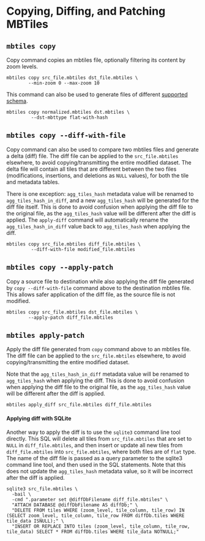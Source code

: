 # Copying, Diffing, and Patching MBTiles

## `mbtiles copy`
Copy command copies an mbtiles file, optionally filtering its content by zoom levels.

```shell
mbtiles copy src_file.mbtiles dst_file.mbtiles \
        --min-zoom 0 --max-zoom 10
```

This command can also be used to generate files of different [supported schema](mbtiles-schema.md).

```shell
mbtiles copy normalized.mbtiles dst.mbtiles \
         --dst-mbttype flat-with-hash
```

## `mbtiles copy --diff-with-file`
Copy command can also be used to compare two mbtiles files and generate a delta (diff) file. The diff file can be applied to the `src_file.mbtiles` elsewhere, to avoid copying/transmitting the entire modified dataset.  The delta file will contain all tiles that are different between the two files (modifications, insertions, and deletions as `NULL` values), for both the tile and metadata tables.

There is one exception: `agg_tiles_hash` metadata value will be renamed to `agg_tiles_hash_in_diff`, and a new `agg_tiles_hash` will be generated for the diff file itself. This is done to avoid confusion when applying the diff file to the original file, as the `agg_tiles_hash` value will be different after the diff is applied. The `apply-diff` command will automatically rename the `agg_tiles_hash_in_diff` value back to `agg_tiles_hash` when applying the diff.

```shell
mbtiles copy src_file.mbtiles diff_file.mbtiles \
         --diff-with-file modified_file.mbtiles
```

## `mbtiles copy --apply-patch`

Copy a source file to destination while also applying the diff file generated by `copy --diff-with-file` command above to the destination mbtiles file. This allows safer application of the diff file, as the source file is not modified.

```shell
mbtiles copy src_file.mbtiles dst_file.mbtiles \
        --apply-patch diff_file.mbtiles
```

## `mbtiles apply-patch`

Apply the diff file generated from `copy` command above to an mbtiles file. The diff file can be applied to the `src_file.mbtiles` elsewhere, to avoid copying/transmitting the entire modified dataset.

Note that the `agg_tiles_hash_in_diff` metadata value will be renamed to `agg_tiles_hash` when applying the diff. This is done to avoid confusion when applying the diff file to the original file, as the `agg_tiles_hash` value will be different after the diff is applied.

```shell
mbtiles apply_diff src_file.mbtiles diff_file.mbtiles
```

#### Applying diff with SQLite
Another way to apply the diff is to use the `sqlite3` command line tool directly. This SQL will delete all tiles from `src_file.mbtiles` that are set to `NULL` in `diff_file.mbtiles`, and then insert or update all new tiles from `diff_file.mbtiles` into `src_file.mbtiles`, where both files are of `flat` type. The name of the diff file is passed as a query parameter to the sqlite3 command line tool, and then used in the SQL statements.  Note that this does not update the `agg_tiles_hash` metadata value, so it will be incorrect after the diff is applied.

```shell
sqlite3 src_file.mbtiles \
  -bail \
  -cmd ".parameter set @diffDbFilename diff_file.mbtiles" \
  "ATTACH DATABASE @diffDbFilename AS diffDb;" \
  "DELETE FROM tiles WHERE (zoom_level, tile_column, tile_row) IN (SELECT zoom_level, tile_column, tile_row FROM diffDb.tiles WHERE tile_data ISNULL);" \
  "INSERT OR REPLACE INTO tiles (zoom_level, tile_column, tile_row, tile_data) SELECT * FROM diffDb.tiles WHERE tile_data NOTNULL;"
```
